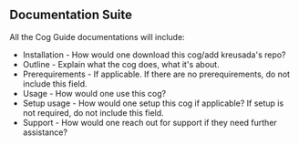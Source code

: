 ## Documentation Suite

All the Cog Guide documentations will include:

- Installation - How would one download this cog/add kreusada's repo?
- Outline - Explain what the cog does, what it's about.
- Prerequirements - If applicable. If there are no prerequirements, do not include this field.
- Usage - How would one use this cog? 
- Setup usage - How would one setup this cog if applicable? If setup is not required, do not include this field.
- Support - How would one reach out for support if they need further assistance?
